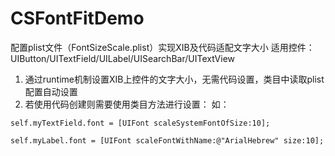 # CSFontFitDemo


配置plist文件（FontSizeScale.plist）实现XIB及代码适配文字大小
适用控件：UIButton/UITextField/UILabel/UISearchBar/UITextView

1. 通过runtime机制设置XIB上控件的文字大小，无需代码设置，类目中读取plist配置自动设置
2. 若使用代码创建则需要使用类目方法进行设置：
如：
```
self.myTextField.font = [UIFont scaleSystemFontOfSize:10];

self.myLabel.font = [UIFont scaleFontWithName:@"ArialHebrew" size:10];

```
